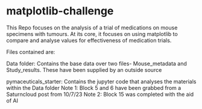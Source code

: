 # matplotlib-challenge

This Repo focuses on the analysis of a trial of medications on mouse specimens with tumours. At its core, it focuses on using matplotlib to compare and analyse values for effectiveness of medication trials.

Files contained are:

Data folder: Contains the base data over two files- Mouse_metadata and Study_results. These have been supplied by an outside source

pymaceuticals_starter: Contains the jupyter code that analyses the materials within the Data folder
    Note 1: Block 5 and 6 have been grabbed from a Saturncloud post from 10/7/23
    Note 2: Block 15 was completed with the aid of AI